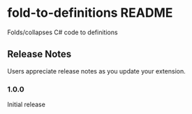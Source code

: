 # fold-to-definitions README

Folds/collapses C# code to definitions

## Release Notes

Users appreciate release notes as you update your extension.

### 1.0.0

Initial release